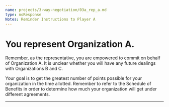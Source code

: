 ```yaml
---
name: projects/3-way-negotiation/03a_rep_a.md
type: noResponse
Notes: Reminder Instructions to Player A
---
```


# You represent Organization A.

Remember, as the representative, you are empowered to commit on behalf of Organization A. It is unclear whether you will have any future dealings with Organizations B and C.

Your goal is to get the greatest number of points possible for your organization in the time allotted. Remember to refer to the Schedule of Benefits in order to determine how much your organization will get under different agreements.

---
